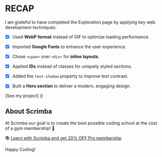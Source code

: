 # RECAP

I am grateful to have completed the Exploration page by applying key web development techniques:

- [x] Used **WebP format** instead of GIF to optimize loading performance.  
- [x] Imported **Google Fonts** to enhance the user experience.  
- [x] Chose `<span>` over `<div>` for **inline layouts**.  
- [x] Applied **IDs** instead of classes for uniquely styled sections.  
- [x] Added the `text-shadow` property to improve text contrast.  
- [x] Built a **Hero section** to deliver a modern, engaging design.


[See my project] () 

## About Scrimba

At Scrimba our goal is to create the best possible coding school at the cost of a gym membership! 💜

📚 [Learn with Scrimba and get 20% OFF Pro membership](https://scrimba.com/?via=u017m04)

Happy Coding!




